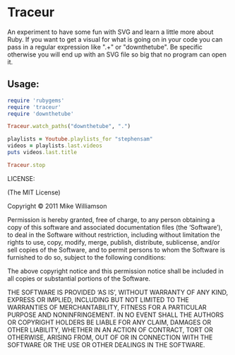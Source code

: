 Traceur
==========

An experiment to have some fun with SVG and learn a little more
about Ruby.
If you want to get a visual for what is going on in your code you can
pass in a regular expression like ".+" or "downthetube".
Be specific otherwise you will end up with an SVG file so big 
that no program can open it. 

Usage:
------

```ruby
require 'rubygems'
require 'traceur'
require 'downthetube'

Traceur.watch_paths("downthetube", ".")

playlists = Youtube.playlists_for "stephensam"
videos = playlists.last.videos
puts videos.last.title

Traceur.stop
```


LICENSE:

(The MIT License)

Copyright © 2011 Mike Williamson


Permission is hereby granted, free of charge, to any person obtaining a copy of
this software and associated documentation files (the ‘Software’), to deal in
the Software without restriction, including without limitation the rights to
use, copy, modify, merge, publish, distribute, sublicense, and/or sell copies
of the Software, and to permit persons to whom the Software is furnished to do
so, subject to the following conditions:

The above copyright notice and this permission notice shall be included in all
copies or substantial portions of the Software.

THE SOFTWARE IS PROVIDED ‘AS IS’, WITHOUT WARRANTY OF ANY KIND, EXPRESS OR
IMPLIED, INCLUDING BUT NOT LIMITED TO THE WARRANTIES OF MERCHANTABILITY, FITNESS
FOR A PARTICULAR PURPOSE AND NONINFRINGEMENT. IN NO EVENT SHALL THE AUTHORS OR
COPYRIGHT HOLDERS BE LIABLE FOR ANY CLAIM, DAMAGES OR OTHER LIABILITY, WHETHER
IN AN ACTION OF CONTRACT, TORT OR OTHERWISE, ARISING FROM, OUT OF OR IN
CONNECTION WITH THE SOFTWARE OR THE USE OR OTHER DEALINGS IN THE SOFTWARE. 

